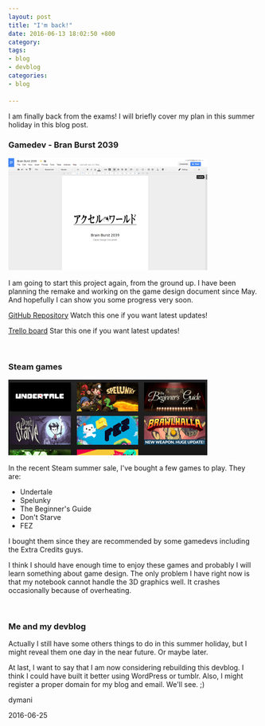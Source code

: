 ```yaml
---
layout: post
title: "I'm back!"
date: 2016-06-13 18:02:50 +800
category: 
tags: 
- blog
- devblog
categories:
- blog

---
```


<!--arrow-->I am finally back from the exams! I will briefly cover my plan in this summer holiday in this blog post.<!--index-->

<br>
<h3><b>Gamedev - Bran Burst 2039</b></h3>

![](/assets/image/blog/blog_25-06-16_bb-gdd.png)

I am going to start this project again, from the ground up. I have been planning the remake and working on the game design document since May. And hopefully I can show you some progress very soon.

[GitHub Repository](https://github.com/dymani/BrainBurst) Watch this one if you want latest updates!

[Trello board](https://trello.com/b/Clfi3rJC/brain-burst-2039) Star this one if you want latest updates!

<br>
<h3><b>Steam games</b></h3>

![](/assets/image/blog/blog_25-06-16_steam.png)

In the recent Steam summer sale, I've bought a few games to play. They are:

* Undertale
* Spelunky
* The Beginner's Guide
* Don't Starve
* FEZ

I bought them since they are recommended by some gamedevs including the Extra Credits guys.

I think I should have enough time to enjoy these games and probably I will learn something about game design. The only problem I have right now is that my notebook cannot handle the 3D graphics well. It crashes occasionally because of overheating.

<br>
<h3><b>Me and my devblog</b></h3>

Actually I still have some others things to do in this summer holiday, but I might reveal them one day in the near future. Or maybe later.

At last, I want to say that I am now considering rebuilding this devblog. I think I could have built it better using WordPress or tumblr. Also, I might register a proper domain for my blog and email. We'll see. ;)

dymani

2016-06-25
